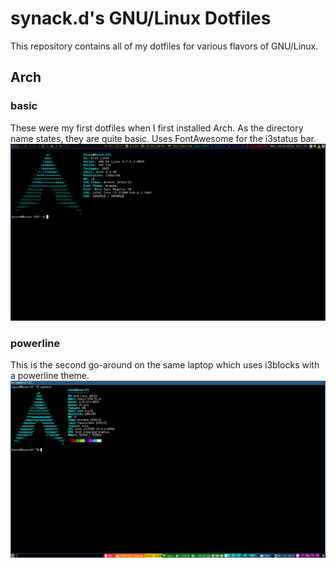 # synack.d's GNU/Linux Dotfiles
This repository contains all of my dotfiles for various flavors of GNU/Linux.

## Arch
### basic
These were my first dotfiles when I first installed Arch. As the directory name states,
they are quite basic. Uses FontAwesome for the i3status bar.
![Screenshot](/screenshots/basic.png?raw=true "basic")

### powerline
This is the second go-around on the same laptop which uses i3blocks with a powerline theme.
![Screenshot](/screenshots/powerline.png?raw=true "powerline")
